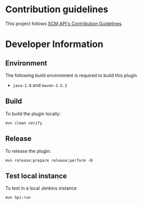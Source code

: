 # Contribution guidelines

This project follows [SCM API's Contribution Guidelines](https://github.com/jenkinsci/scm-api-plugin/blob/master/CONTRIBUTING.md).

# Developer Information

## Environment

The following build environment is required to build this plugin

- `java-1.8` and `maven-3.5.2`

## Build

To build the plugin locally:

```
mvn clean verify
```

## Release

To release the plugin:

```
mvn release:prepare release:perform -B
```

## Test local instance

To test in a local Jenkins instance

```
mvn hpi:run
```

